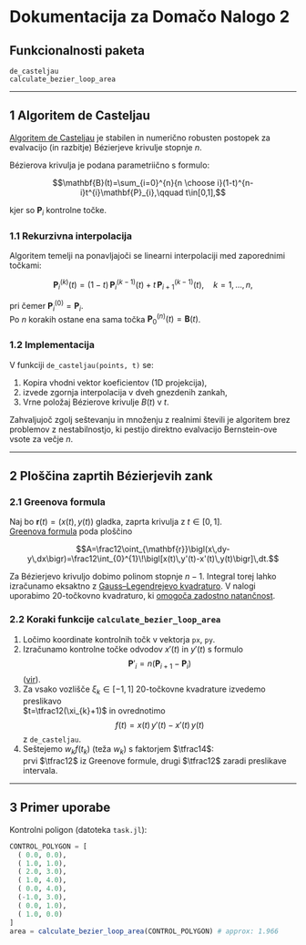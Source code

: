 # Dokumentacija za Domačo Nalogo 2

## Funkcionalnosti paketa

```@docs
de_casteljau
calculate_bezier_loop_area
```

---

## 1   Algoritem de Casteljau

[Algoritem de Casteljau](https://en.wikipedia.org/wiki/De_Casteljau%27s_algorithm) je stabilen in numerično robusten postopek za evalvacijo (in razbitje) Bézierjeve krivulje stopnje $n$.

Bézierova krivulja je podana parametriično s formulo:

$$\mathbf{B}(t)=\sum_{i=0}^{n}{n \choose i}(1-t)^{n-i}t^{i}\mathbf{P}_{i},\qquad t\in[0,1],$$

kjer so $\mathbf{P}_{i}$ kontrolne točke.

### 1.1   Rekurzivna interpolacija
Algoritem temelji na ponavljajoči se linearni interpolaciji med zaporednimi točkami:

$$\mathbf{P}^{(k)}_{i}(t)=(1-t)\,\mathbf{P}^{(k-1)}_{i}(t)\;+\;t\,\mathbf{P}^{(k-1)}_{i+1}(t),\quad k=1,\dots ,n,$$

pri čemer $\mathbf{P}^{(0)}_{i}=\mathbf{P}_{i}$.  
Po $n$ korakih ostane ena sama točka $\mathbf{P}^{(n)}_{0}(t)=\mathbf{B}(t)$.

### 1.2   Implementacija
V funkciji `de_casteljau(points, t)` se:

1. Kopira vhodni vektor koeficientov (1D projekcija),
2. izvede zgornja interpolacija v dveh gnezdenih zankah,
3. Vrne položaj Bézierove krivulje $B(t)$ v $t$.

Zahvaljujoč zgolj seštevanju in množenju z realnimi števili je algoritem brez problemov z nestabilnostjo, ki pestijo direktno evalvacijo Bernstein-ove vsote za večje $n$.

---

## 2   Ploščina zaprtih Bézierjevih zank

### 2.1 Greenova formula
Naj bo $\mathbf{r}(t)=(x(t),y(t))$ gladka, zaprta krivulja z $t\in[0,1]$.  
[Greenova formula](https://en.wikipedia.org/wiki/Green%27s_theorem) poda ploščino

$$A=\frac12\oint_{\mathbf{r}}\bigl(x\,dy-y\,dx\bigr)=\frac12\int_{0}^{1}\!\bigl[x(t)\,y'(t)-x'(t)\,y(t)\bigr]\,dt.$$

Za Bézierjevo krivuljo dobimo polinom stopnje $n-1$. Integral torej lahko izračunamo eksaktno z [Gauss–Legendrejevo kvadraturo](https://dlmf.nist.gov/3.5). V nalogi uporabimo 20-točkovno kvadraturo, ki [omogoča zadostno natančnost](https://en.wikipedia.org/wiki/Gauss%E2%80%93Legendre_quadrature).

### 2.2   Koraki funkcije `calculate_bezier_loop_area`

1. Ločimo koordinate kontrolnih točk v vektorja `px`, `py`.
2. Izračunamo kontrolne točke odvodov $x'(t)$ in $y'(t)$ s formulo $$\mathbf{P}'_{i}=n\bigl(\mathbf{P}_{i+1}-\mathbf{P}_{i}\bigr)$$ ([vir](https://pages.mtu.edu/~shene/COURSES/cs3621/NOTES/spline/Bezier/bezier-der.html)).
3. Za vsako vozlišče $\xi_{k}\in[-1,1]$ 20-točkovne kvadrature izvedemo preslikavo  
   $t=\tfrac12(\xi_{k}+1)$ in ovrednotimo
   $$f(t)=x(t)\,y'(t)-x'(t)\,y(t)$$
   z `de_casteljau`.
4. Seštejemo $w_{k}f(t_{k})$ (teža $w_{k}$) s faktorjem $\tfrac14$:  
   prvi $\tfrac12$ iz Greenove formule, drugi $\tfrac12$ zaradi preslikave intervala.

---

## 3   Primer uporabe

Kontrolni poligon (datoteka `task.jl`):

```julia
CONTROL_POLYGON = [
  ( 0.0, 0.0),
  ( 1.0, 1.0),
  ( 2.0, 3.0),
  ( 1.0, 4.0),
  ( 0.0, 4.0),
  (-1.0, 3.0),
  ( 0.0, 1.0),
  ( 1.0, 0.0)
]
area = calculate_bezier_loop_area(CONTROL_POLYGON) # approx: 1.966
```
